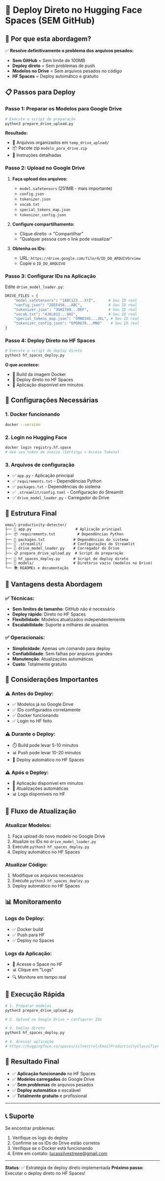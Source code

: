 # 🚀 Deploy Direto no Hugging Face Spaces (SEM GitHub)

## 🎯 **Por que esta abordagem?**

✅ **Resolve definitivamente o problema dos arquivos pesados:**
- **Sem GitHub** = Sem limite de 100MB
- **Deploy direto** = Sem problemas de push
- **Modelos no Drive** = Sem arquivos pesados no código
- **HF Spaces** = Deploy automático e gratuito

## 📋 **Passos para Deploy**

### **Passo 1: Preparar os Modelos para Google Drive**

```bash
# Execute o script de preparação
python3 prepare_drive_upload.py
```

**Resultado:**
- 📁 Arquivos organizados em `temp_drive_upload/`
- 📦 Pacote zip `modelo_para_drive.zip`
- 📝 Instruções detalhadas

### **Passo 2: Upload no Google Drive**

1. **Faça upload dos arquivos:**
   - `model.safetensors` (251MB - mais importante)
   - `config.json`
   - `tokenizer.json`
   - `vocab.txt`
   - `special_tokens_map.json`
   - `tokenizer_config.json`

2. **Configure compartilhamento:**
   - Clique direito → "Compartilhar"
   - "Qualquer pessoa com o link pode visualizar"

3. **Obtenha os IDs:**
   - URL: `https://drive.google.com/file/d/ID_DO_ARQUIVO/view`
   - Copie o `ID_DO_ARQUIVO`

### **Passo 3: Configurar IDs na Aplicação**

Edite `drive_model_loader.py`:

```python
DRIVE_FILES = {
    "model.safetensors": "1ABC123...XYZ",      # Seu ID real
    "config.json": "2DEF456...ABC",            # Seu ID real
    "tokenizer.json": "3GHI789...DEF",         # Seu ID real
    "vocab.txt": "4JKL012...GHI",              # Seu ID real
    "special_tokens_map.json": "5MNO345...JKL", # Seu ID real
    "tokenizer_config.json": "6PQR678...MNO"    # Seu ID real
}
```

### **Passo 4: Deploy Direto no HF Spaces**

```bash
# Execute o script de deploy direto
python3 hf_spaces_deploy.py
```

**O que acontece:**
- 🔨 Build da imagem Docker
- 🚀 Deploy direto no HF Spaces
- 📱 Aplicação disponível em minutos

## 🔧 **Configurações Necessárias**

### **1. Docker funcionando**
```bash
docker --version
```

### **2. Login no Hugging Face**
```bash
docker login registry.hf.space
# Use seu token de acesso (Settings > Access Tokens)
```

### **3. Arquivos de configuração**
- ✅ `app.py` - Aplicação principal
- ✅ `requirements.txt` - Dependências Python
- ✅ `packages.txt` - Dependências do sistema
- ✅ `.streamlit/config.toml` - Configuração do Streamlit
- ✅ `drive_model_loader.py` - Carregador do Drive

## 📁 **Estrutura Final**

```
email-productivity-detector/
├── 📱 app.py                    # Aplicação principal
├── 📦 requirements.txt          # Dependências Python
├── 🔧 packages.txt             # Dependências do sistema
├── 📁 .streamlit/              # Configurações do Streamlit
├── 🚀 drive_model_loader.py    # Carregador do Drive
├── 📋 prepare_drive_upload.py  # Script de preparação
├── 🚀 hf_spaces_deploy.py      # Script de deploy direto
├── 📁 models/                  # Diretório vazio (modelos no Drive)
└── 📚 READMEs e documentação
```

## 🎯 **Vantagens desta Abordagem**

### ✅ **Técnicas:**
- **Sem limites de tamanho**: GitHub não é necessário
- **Deploy rápido**: Direto no HF Spaces
- **Flexibilidade**: Modelos atualizados independentemente
- **Escalabilidade**: Suporte a milhares de usuários

### ✅ **Operacionais:**
- **Simplicidade**: Apenas um comando para deploy
- **Confiabilidade**: Sem falhas por arquivos grandes
- **Manutenção**: Atualizações automáticas
- **Custo**: Totalmente gratuito

## 🚨 **Considerações Importantes**

### ⚠️ **Antes do Deploy:**
- ✅ Modelos já no Google Drive
- ✅ IDs configurados corretamente
- ✅ Docker funcionando
- ✅ Login no HF feito

### ⚠️ **Durante o Deploy:**
- ⏱️ Build pode levar 5-10 minutos
- 📊 Push pode levar 10-20 minutos
- 🔄 Deploy automático no HF Spaces

### ⚠️ **Após o Deploy:**
- 📱 Aplicação disponível em minutos
- 🔄 Atualizações automáticas
- 📊 Logs disponíveis no HF

## 🔄 **Fluxo de Atualização**

### **Atualizar Modelos:**
1. Faça upload do novo modelo no Google Drive
2. Atualize os IDs no `drive_model_loader.py`
3. Execute `python3 hf_spaces_deploy.py`
4. Deploy automático no HF Spaces

### **Atualizar Código:**
1. Modifique os arquivos necessários
2. Execute `python3 hf_spaces_deploy.py`
3. Deploy automático no HF Spaces

## 📊 **Monitoramento**

### **Logs do Deploy:**
- ✅ Docker build
- ✅ Push para HF
- ✅ Deploy no Spaces

### **Logs da Aplicação:**
- 📱 Acesse o Space no HF
- 📊 Clique em "Logs"
- 🔍 Monitore em tempo real

## 🚀 **Execução Rápida**

```bash
# 1. Preparar modelos
python3 prepare_drive_upload.py

# 2. Upload no Google Drive + configurar IDs

# 3. Deploy direto
python3 hf_spaces_deploy.py

# 4. Acessar aplicação
# https://huggingface.co/spaces/silvestrel/EmailProductivityClassifier
```

## 🎉 **Resultado Final**

- ✅ **Aplicação funcionando** no HF Spaces
- ✅ **Modelos carregados** do Google Drive
- ✅ **Sem problemas** de arquivos pesados
- ✅ **Deploy automático** e escalável
- ✅ **Totalmente gratuito** e profissional

---

## 📞 **Suporte**

Se encontrar problemas:
1. Verifique os logs do deploy
2. Confirme se os IDs do Drive estão corretos
3. Verifique se o Docker está funcionando
4. Entre em contato: lucassilvestreee@gmail.com

---

**Status**: ✅ Estratégia de deploy direto implementada
**Próximo passo**: Executar o deploy direto no HF Spaces!
